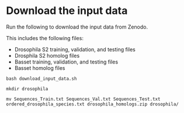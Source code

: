 # Download the input data

Run the following to download the input data from Zenodo.

This includes the following files:
* Drosophila S2 training, validation, and testing files
* Drosphila S2 homolog files
* Basset training, validation, and testing files
* Basset homolog files

```
bash download_input_data.sh

mkdir drosophila

mv Sequences_Train.txt Sequences_Val.txt Sequences_Test.txt ordered_drosophila_species.txt drosophila_homologs.zip drosophila/
```